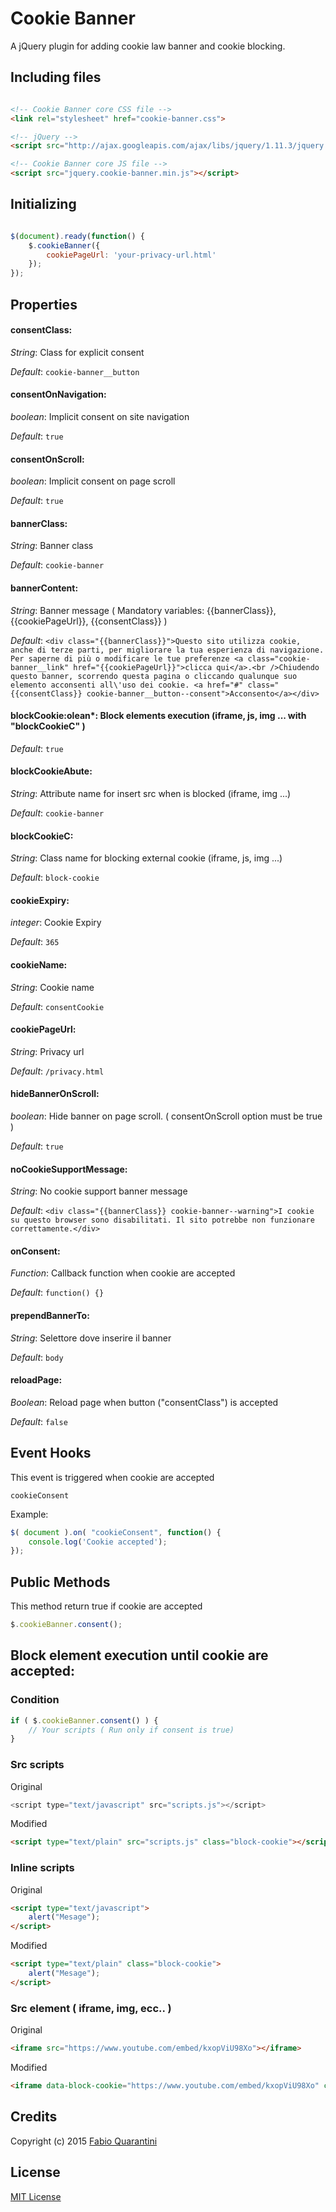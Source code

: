 # Cookie Banner

A jQuery plugin for adding cookie law banner and cookie blocking.

## Including files


```html

<!-- Cookie Banner core CSS file -->
<link rel="stylesheet" href="cookie-banner.css">

<!-- jQuery -->
<script src="http://ajax.googleapis.com/ajax/libs/jquery/1.11.3/jquery.min.js"></script>

<!-- Cookie Banner core JS file -->
<script src="jquery.cookie-banner.min.js"></script>

```

## Initializing

```javascript

$(document).ready(function() {
	$.cookieBanner({
		cookiePageUrl: 'your-privacy-url.html'
	});
});

```


## Properties


#### consentClass:
*String*: Class for explicit consent

*Default*: `cookie-banner__button`


#### consentOnNavigation:
*boolean*: Implicit consent on site navigation

*Default*: `true`


#### consentOnScroll:
*boolean*: Implicit consent on page scroll

*Default*: `true`


#### bannerClass:
*String*: Banner class

*Default*: `cookie-banner`


#### bannerContent:
*String*: Banner message ( Mandatory variables: {{bannerClass}}, {{cookiePageUrl}}, {{consentClass}} )

*Default*: `<div class="{{bannerClass}}">Questo sito utilizza cookie, anche di terze parti, per migliorare la tua esperienza di navigazione. Per saperne di più o modificare le tue preferenze <a class="cookie-banner__link" href="{{cookiePageUrl}}">clicca qui</a>.<br />Chiudendo questo banner, scorrendo questa pagina o cliccando qualunque suo elemento acconsenti all\'uso dei cookie. <a href="#" class="{{consentClass}} cookie-banner__button--consent">Acconsento</a></div>`


#### blockCookie:olean*: Block elements execution (iframe, js, img ... with "blockCookieC" )

*Default*: `true`


#### blockCookieAbute:
*String*: Attribute name for insert src when is blocked (iframe, img ...)

*Default*: `cookie-banner`


#### blockCookieC:
*String*: Class name for blocking external cookie (iframe, js, img ...)

*Default*: `block-cookie`


#### cookieExpiry:
*integer*: Cookie Expiry

*Default*: `365`


#### cookieName:
*String*: Cookie name

*Default*: `consentCookie`


#### cookiePageUrl:
*String*: Privacy url

*Default*: `/privacy.html`


#### hideBannerOnScroll:
*boolean*: Hide banner on page scroll. ( consentOnScroll option must be true )

*Default*: `true`


#### noCookieSupportMessage:
*String*: No cookie support banner message

*Default*: `<div class="{{bannerClass}} cookie-banner--warning">I cookie su questo browser sono disabilitati. Il sito potrebbe non funzionare correttamente.</div>`


#### onConsent:
*Function*: Callback function when cookie are accepted

*Default*: `function() {}`


#### prependBannerTo:
*String*:  Selettore dove inserire il banner

*Default*: `body`


#### reloadPage:
*Boolean*:  Reload page when button ("consentClass") is accepted

*Default*: `false`

## Event Hooks

This event is triggered when cookie are accepted

`cookieConsent`

Example:

```javascript
$( document ).on( "cookieConsent", function() {
	console.log('Cookie accepted');
});
```

## Public Methods

This method return true if cookie are accepted

```javascript
$.cookieBanner.consent();
```


## Block element execution until cookie are accepted:


### Condition

```javascript
if ( $.cookieBanner.consent() ) {
	// Your scripts ( Run only if consent is true)
}
```

### Src scripts

Original

```javascript
<script type="text/javascript" src="scripts.js"></script>
```

Modified

```html
<script type="text/plain" src="scripts.js" class="block-cookie"></script>
```

### Inline scripts

Original

```html
<script type="text/javascript">
	alert("Mesage");
</script>
```

Modified

```html
<script type="text/plain" class="block-cookie">
	alert("Mesage");
</script>
```

### Src element ( iframe, img, ecc.. )

Original

```html
<iframe src="https://www.youtube.com/embed/kxopViU98Xo"></iframe>
```

Modified

```html
<iframe data-block-cookie="https://www.youtube.com/embed/kxopViU98Xo" class="block-cookie"></iframe>
```


## Credits

Copyright (c) 2015 [Fabio Quarantini](http://www.fabioquarantini.com)

## License

[MIT License](http://opensource.org/licenses/MIT)